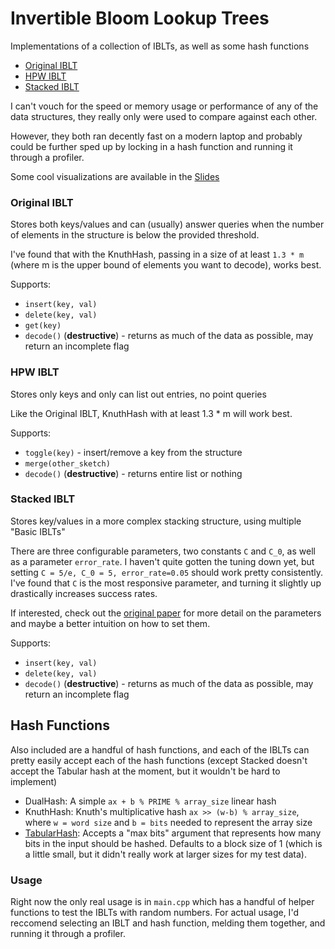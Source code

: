 #  Invertible Bloom Lookup Trees

Implementations of a collection of IBLTs, as well as some hash functions

- [Original IBLT](https://ieeexplore.ieee.org/document/6120248)
- [HPW IBLT](https://epubs.siam.org/doi/10.1137/1.9781611977585.ch21)
- [Stacked IBLT](https://drops.dagstuhl.de/entities/document/10.4230/LIPIcs.ESA.2024.54)

I can't vouch for the speed or memory usage or performance of any of the data structures, they really only were used to compare against each other.

However, they both ran decently fast on a modern laptop and probably could be further sped up by locking in a hash function and running it through a profiler.

Some cool visualizations are available in the [Slides](https://lkellar.org/about/kellar_iblt.pdf)

### Original IBLT

Stores both keys/values and can (usually) answer queries when the number of elements in the structure is below the provided threshold.

I've found that with the KnuthHash, passing in a size of at least `1.3 * m` (where m is the upper bound of elements you want to decode), works best.

Supports: 
- `insert(key, val)`
- `delete(key, val)`
- `get(key)`
- `decode()` (**destructive**) - returns as much of the data as possible, may return an incomplete flag

### HPW IBLT

Stores only keys and only can list out entries, no point queries

Like the Original IBLT, KnuthHash with at least 1.3 * m will work best.

Supports:
- `toggle(key)` - insert/remove a key from the structure
- `merge(other_sketch)`
- `decode()` (**destructive**) - returns entire list or nothing

### Stacked IBLT

Stores key/values in a more complex stacking structure, using multiple "Basic IBLTs"

There are three configurable parameters, two constants `C` and `C_0`, as well as a parameter `error_rate`. I haven't quite gotten the tuning down yet, but setting `C = 5/e, C_0 = 5, error_rate=0.05` should work pretty consistently. I've found that `C` is the most responsive parameter, and turning it slightly up drastically increases success rates.

If interested, check out the [original paper](https://drops.dagstuhl.de/entities/document/10.4230/LIPIcs.ESA.2024.54) for more detail on the parameters and maybe a better intuition on how to set them.

Supports:
- `insert(key, val)`
- `delete(key, val)`
- `decode()` (**destructive**) - returns as much of the data as possible, may return an incomplete flag

## Hash Functions

Also included are a handful of hash functions, and each of the IBLTs can pretty easily accept each of the hash functions (except Stacked doesn't accept the Tabular hash at the moment, but it wouldn't be hard to implement)

- DualHash: A simple `ax + b % PRIME % array_size` linear hash
- KnuthHash: Knuth's multiplicative hash `ax >> (w-b) % array_size`, where `w = word size` and `b = bits` needed to represent the array size
- [TabularHash](https://en.wikipedia.org/wiki/Tabulation_hashing): Accepts a "max bits" argument that represents how many bits in the input should be hashed. Defaults to a block size of 1 (which is a little small, but it didn't really work at larger sizes for my test data).

### Usage

Right now the only real usage is in `main.cpp` which has a handful of helper functions to test the IBLTs with random numbers. For actual usage, I'd reccomend selecting an IBLT and hash function, melding them together, and running it through a profiler.  